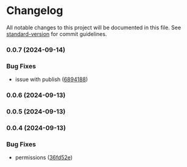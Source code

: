 # Changelog

All notable changes to this project will be documented in this file. See [standard-version](https://github.com/conventional-changelog/standard-version) for commit guidelines.

### 0.0.7 (2024-09-14)


### Bug Fixes

* issue with publish ([6894188](https://github.com/miladezzat/system-monitoring/commit/689418833d916e1fb70692c755edd05abf8c933a))

### 0.0.6 (2024-09-13)

### 0.0.5 (2024-09-13)

### 0.0.4 (2024-09-13)


### Bug Fixes

* permissions ([36fd52e](https://github.com/miladezzat/system-monitoring/commit/36fd52eb6fe3705137d2a97edba19f5225f9124a))
